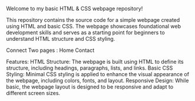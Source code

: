 Welcome to my basic HTML & CSS webpage repository!

This repository contains the source code for a simple webpage created using HTML and basic CSS. The webpage showcases foundational web development skills and serves as a starting point for beginners to understand HTML structure and CSS styling.

Connect Two pages :
Home
Contact

Features:
HTML Structure: The webpage is built using HTML to define its structure, including headings, paragraphs, lists, and links.
Basic CSS Styling: Minimal CSS styling is applied to enhance the visual appearance of the webpage, including colors, fonts, and layout.
Responsive Design: While basic, the webpage layout is designed to be responsive and adapt to different screen sizes.

